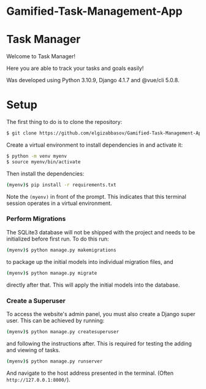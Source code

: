 # Gamified-Task-Management-App

# Task Manager
Welcome to Task Manager!

Here you are able to track your tasks and goals easily!

Was developed using Python 3.10.9, Django 4.1.7 and @vue/cli 5.0.8.

# Setup
The first thing to do is to clone the repository:
```sh
$ git clone https://github.com/elgizabbasov/Gamified-Task-Management-App.git
```

Create a virtual environment to install dependencies in and activate it:

```sh
$ python -m venv myenv
$ source myenv/bin/activate
```

Then install the dependencies:

```sh
(myenv)$ pip install -r requirements.txt
```

Note the `(myenv)` in front of the prompt. This indicates that this terminal
session operates in a virtual environment.

### Perform Migrations

The SQLite3 database will not be shipped with the project and needs to be initialized before first run. To do this run:

```sh
(myenv)$ python manage.py makemigrations
```

to package up the initial models into individual migration files, and

```sh
(myenv)$ python manage.py migrate
```

directly after that. This will apply the initial models into the database. 

### Create a Superuser

To access the website's admin panel, you must also create a Django super user. This can be achieved by running:
```sh
(myenv)$ python manage.py createsuperuser
```

and following the instructions after. This is required for testing the adding and viewing of tasks.

```sh
(myenv)$ python manage.py runserver
```

And navigate to the host address presented in the terminal. (Often `http://127.0.0.1:8000/`).
